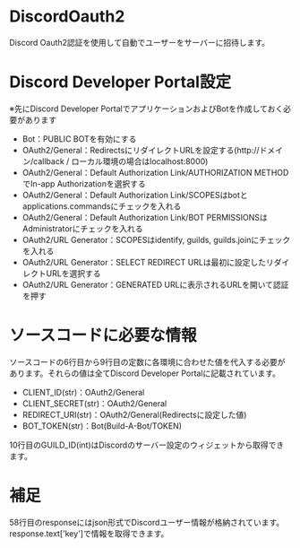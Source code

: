 # DiscordOauth2

Discord Oauth2認証を使用して自動でユーザーをサーバーに招待します。

# Discord Developer Portal設定

※先にDiscord Developer PortalでアプリケーションおよびBotを作成しておく必要があります  

- Bot：PUBLIC BOTを有効にする
- OAuth2/General：RedirectsにリダイレクトURLを設定する(http://ドメイン/callback / ローカル環境の場合はlocalhost:8000)
- OAuth2/General：Default Authorization Link/AUTHORIZATION METHODでIn-app Authorizationを選択する
- OAuth2/General：Default Authorization Link/SCOPESはbotとapplications.commandsにチェックを入れる
- OAuth2/General：Default Authorization Link/BOT PERMISSIONSはAdministratorにチェックを入れる
- OAuth2/URL Generator：SCOPESはidentify, guilds, guilds.joinにチェックを入れる
- OAuth2/URL Generator：SELECT REDIRECT URLは最初に設定したリダイレクトURLを選択する
- OAuth2/URL Generator：GENERATED URLに表示されるURLを開いて認証を押す

# ソースコードに必要な情報

ソースコードの6行目から9行目の定数に各環境に合わせた値を代入する必要があります。それらの値は全てDiscord Developer Portalに記載されています。

- CLIENT_ID(str)：OAuth2/General
- CLIENT_SECRET(str)：OAuth2/General
- REDIRECT_URI(str)：OAuth2/General(Redirectsに設定した値)
- BOT_TOKEN(str)：Bot(Build-A-Bot/TOKEN)

10行目のGUILD_ID(int)はDiscordのサーバー設定のウィジェットから取得できます。

# 補足

58行目のresponseにはjson形式でDiscordユーザー情報が格納されています。response.text['key']で情報を取得できます。
